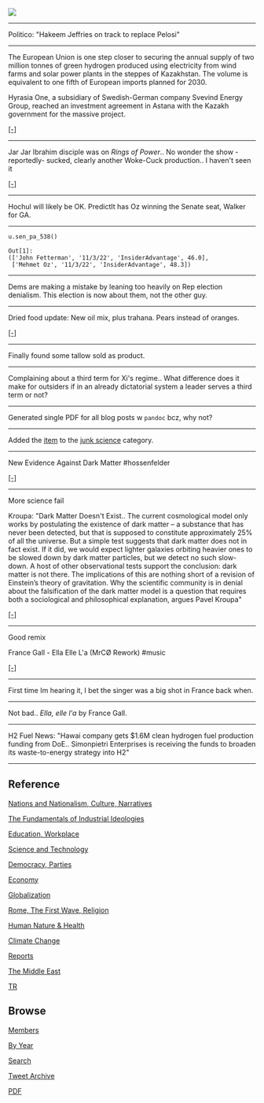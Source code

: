 <img src="https://drive.google.com/uc?export=view&id=1B2wf9R7AMH1d7Vw6e2mucLbIQ5NSjir7"/>

---

Politico: "Hakeem Jeffries on track to replace Pelosi"

---

The European Union is one step closer to securing the annual supply of
two million tonnes of green hydrogen produced using electricity from
wind farms and solar power plants in the steppes of Kazakhstan. The
volume is equivalent to one fifth of European imports planned for
2030.

Hyrasia One, a subsidiary of Swedish-German company Svevind Energy
Group, reached an investment agreement in Astana with the Kazakh
government for the massive project.

[[-]](https://balkangreenenergynews.com/eu-eyes-green-hydrogen-that-hyrasia-one-plans-to-produce-in-kazakh-steppes/)

---

Jar Jar Ibrahim disciple was on *Rings of Power*.. No wonder the show
-reportedly- sucked, clearly another Woke-Cuck production.. I haven't
seen it

[[-]](https://youtu.be/YWisEBfNnFQ?t=224)

---

Hochul will likely be OK. PredictIt has Oz winning the Senate seat,
Walker for GA. 

---

```python
u.sen_pa_538()
```

```text
Out[1]: 
(['John Fetterman', '11/3/22', 'InsiderAdvantage', 46.0],
 ['Mehmet Oz', '11/3/22', 'InsiderAdvantage', 48.3])
```

---

Dems are making a mistake by leaning too heavily on Rep election
denialism. This election is now about them, not the other guy.

---

Dried food update: New oil mix, plus trahana. Pears instead of oranges.

[[-]](2022/07/dried-turkey-veg.html)

---

Finally found some tallow sold as product. 

---

Complaining about a third term for Xi's regime.. What difference does
it make for outsiders if in an already dictatorial system a leader
serves a third term or not?

---

Generated single PDF for all blog posts w `pandoc` bcz, why not?

---

Added the [item](2022/08/dark-matter.html) to the [junk science](2018/09/junk-science.html) 
category.

---

New Evidence Against Dark Matter \#hossenfelder

[[-]](https://youtu.be/lVkyUpMDeUs?t=303)

---

More science fail 

Kroupa: "Dark Matter Doesn't Exist.. The current cosmological model
only works by postulating the existence of dark matter – a substance
that has never been detected, but that is supposed to constitute
approximately 25% of all the universe. But a simple test suggests that
dark matter does not in fact exist. If it did, we would expect lighter
galaxies orbiting heavier ones to be slowed down by dark matter
particles, but we detect no such slow-down. A host of other
observational tests support the conclusion: dark matter is not
there. The implications of this are nothing short of a revision of
Einstein’s theory of gravitation. Why the scientific community is in
denial about the falsification of the dark matter model is a question
that requires both a sociological and philosophical explanation,
argues Pavel Kroupa"

[[-]](https://iai.tv/articles/dark-matter-doesnt-exist-auid-2180?_auid=2020)

---

Good remix

France Gall - Ella Elle L'a (MrCØ Rework) \#music

[[-]](https://youtu.be/OAlTZwInEuc)

---

First time Im hearing it, I bet the singer was a big shot in France back when.

---

Not bad.. *Ella, elle l'a* by France Gall. 

---

H2 Fuel News: "Hawai company gets $1.6M clean hydrogen fuel production
funding from DoE.. Simonpietri Enterprises is receiving the funds to
broaden its waste-to-energy strategy into H2"

---

## Reference

[Nations and Nationalism, Culture, Narratives](2013/02/nations-and-nationalism.html)

[The Fundamentals of Industrial Ideologies](2011/04/fundamentals-of-industrial-ideologies.html)

[Education, Workplace](2017/09/education-workplace.html)

[Science and Technology](2018/09/science-technology.html)

[Democracy, Parties](2016/11/democracy.html)

[Economy](2018/05/economy.html)

[Globalization](2018/09/globalization.html)

[Rome, The First Wave, Religion](2017/12/rome.html)

[Human Nature & Health](2020/07/human-nature.html)

[Climate Change](2018/12/climate.html)

[Reports](2019/05/reports.html)

[The Middle East](2019/07/middleeast.html)

[TR](../tr)

## Browse

[Members](2022/08/members.html)

[By Year](years.html)

[Search](search.html)

[Tweet Archive](tweets/index.html)

[PDF](https://drive.google.com/uc?export=view&id=1FSi-1MnqXVq_PVTEXzzflwN8-7h92N_R)

